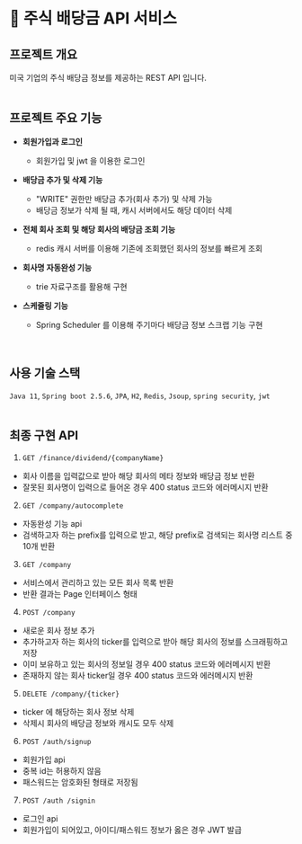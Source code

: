 # 💸 주식 배당금 API 서비스
## 프로젝트 개요
미국 기업의 주식 배당금 정보를 제공하는 REST API 입니다.
<br/>
<br/>

## 프로젝트 주요 기능
- **회원가입과 로그인**
  - 회원가입 및 jwt 을 이용한 로그인
 
- **배당금 추가 및 삭제 기능**
  - "WRITE" 권한만 배당금 추가(회사 추가) 및 삭제 가능
  - 배당금 정보가 삭제 될 때, 캐시 서버에서도 해당 데이터 삭제
- **전체 회사 조회 및 해당 회사의 배당금 조회 기능**
  - redis 캐시 서버를 이용해 기존에 조회했던 회사의 정보를 빠르게 조회
- **회사명 자동완성 기능**
  - trie 자료구조를 활용해 구현
- **스케줄링 기능**
  - Spring Scheduler 를 이용해 주기마다 배당금 정보 스크랩 기능 구현 
<br/>

## 사용 기술 스택
`Java 11`, `Spring boot 2.5.6`, `JPA`, `H2`, `Redis`, `Jsoup`, `spring security`, `jwt`
<br/>
<br/>

## 최종 구현 API
1. `GET /finance/dividend/{companyName}`
  - 회사 이름을 입력값으로 받아 해당 회사의 메타 정보와 배당금 정보 반환
  - 잘못된 회사명이 입력으로 들어온 경우 400 status 코드와 에러메시지 반환
    
2. `GET /company/autocomplete`
  - 자동완성 기능 api
  - 검색하고자 하는 prefix를 입력으로 받고, 해당 prefix로 검색되는 회사명 리스트 중 10개 반환
     
3. `GET /company`
  - 서비스에서 관리하고 있는 모든 회사 목록 반환
  - 반환 결과는 Page 인터페이스 형태
    
4. `POST /company` 
  - 새로운 회사 정보 추가
  - 추가하고자 하는 회사의 ticker를 입력으로 받아 해당 회사의 정보를 스크래핑하고 저장
  - 이미 보유하고 있는 회사의 정보일 경우 400 status 코드와 에러메시지 반환
  - 존재하지 않는 회사 ticker일 경우 400 status 코드와 에러메시지 반환
    
5. `DELETE /company/{ticker}`
  - ticker 에 해당하는 회사 정보 삭제
  - 삭제시 회사의 배당금 정보와 캐시도 모두 삭제

6. `POST /auth/signup`
  - 회원가입 api
  - 중복 id는 허용하지 않음
  - 패스워드는 암호화된 형태로 저장됨

7. `POST /auth /signin`
  - 로그인 api
  - 회원가입이 되어있고, 아이디/패스워드 정보가 옳은 경우 JWT 발급

